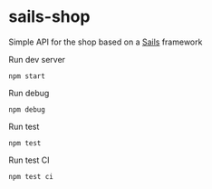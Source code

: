 # sails-shop
Simple API for the shop based on a [Sails](http://sailsjs.org) framework

Run dev server

`npm start`

Run debug

`npm debug`

Run test

`npm test`

Run test CI

`npm test ci`
